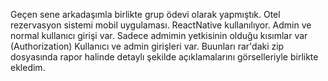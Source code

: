 Geçen sene arkadaşımla birlikte grup ödevi olarak yapmıştık. Otel rezervasyon sistemi mobil uygulaması. ReactNative kullanılıyor. Admin ve normal kullanıcı girişi var. Sadece admimin yetkisinin olduğu
kısımlar var (Authorization) Kullanıcı ve admin girişleri var. Buunları rar'daki zip dosyasında rapor halinde detaylı şekilde açıklamalarını görselleriyle birlikte ekledim. 

